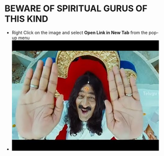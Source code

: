# BEWARE OF SPIRITUAL GURUS OF THIS KIND
* Right Click on the image and select **Open Link in New Tab** from the pop-up menu
* [![Fake Spiritual Guru](img/daruvu_fake_baba.png)](https://www.youtube.com/watch?v=VIymhBLv20o)
